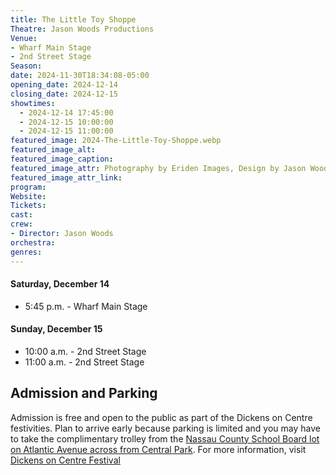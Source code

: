 ```yaml
---
title: The Little Toy Shoppe
Theatre: Jason Woods Productions
Venue: 
- Wharf Main Stage
- 2nd Street Stage
Season: 
date: 2024-11-30T18:34:08-05:00
opening_date: 2024-12-14
closing_date: 2024-12-15
showtimes:
  - 2024-12-14 17:45:00
  - 2024-12-15 10:00:00
  - 2024-12-15 11:00:00
featured_image: 2024-The-Little-Toy-Shoppe.webp
featured_image_alt: 
featured_image_caption: 
featured_image_attr: Photography by Eriden Images, Design by Jason Woods
featured_image_attr_link: 
program:
Website: 
Tickets: 
cast:
crew:
- Director: Jason Woods
orchestra:
genres: 
---
```

#### Saturday, December 14
- 5:45 p.m. - Wharf Main Stage

#### Sunday, December 15
- 10:00 a.m. - 2nd Street Stage
- 11:00 a.m. - 2nd Street Stage

## Admission and Parking
Admission is free and open to the public as part of the Dickens on Centre festivities. Plan to arrive early because parking is limited and you may have to take the complimentary trolley from the [Nassau County School Board lot on Atlantic Avenue across from Central Park](https://maps.app.goo.gl/hxXKgKmH32gnr92E8). For more information, visit [Dickens on Centre Festival](https://www.ameliaisland.com/dickens-on-centre/)